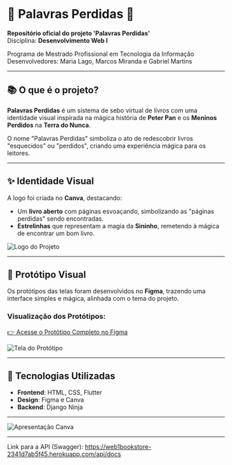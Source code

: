 # 🌟 **Palavras Perdidas** 🌟  
**Repositório oficial do projeto 'Palavras Perdidas'**  
Disciplina: **Desenvolvimento Web I** 

Programa de Mestrado Profissional em Tecnologia da Informação  
Desenvolvedores: Maria Lago, Marcos Miranda e Gabriel Martins

---

## 📚 **O que é o projeto?**  
**Palavras Perdidas** é um sistema de sebo virtual de livros com uma identidade visual inspirada na mágica história de **Peter Pan** e os **Meninos Perdidos** na **Terra do Nunca**.  

O nome "Palavras Perdidas" simboliza o ato de redescobrir livros "esquecidos" ou "perdidos", criando uma experiência mágica para os leitores.  

---

## ✨ **Identidade Visual**  
A logo foi criada no **Canva**, destacando:  
- Um **livro aberto** com páginas esvoaçando, simbolizando as "páginas perdidas" sendo encontradas.  
- **Estrelinhas** que representam a magia da **Sininho**, remetendo à mágica de encontrar um bom livro.  

![Logo do Projeto](https://github.com/user-attachments/assets/f0834b1c-f0c6-4d39-a97e-1357aaff4077)  

---

## 🎨 **Protótipo Visual**  
Os protótipos das telas foram desenvolvidos no **Figma**, trazendo uma interface simples e mágica, alinhada com o tema do projeto.  

### Visualização dos Protótipos:  
[👉 Acesse o Protótipo Completo no Figma](https://www.figma.com/design/4p60DW7pGIIjaF8tpxfSUI/Book-Store?node-id=0-1&t=GvN2xvNtgFRrEAsb-1)  

![Tela do Protótipo](https://github.com/user-attachments/assets/653e3cb8-3de7-4329-a4ad-747baa4db709)  

---

## 🚀 **Tecnologias Utilizadas**  
- **Frontend**: HTML, CSS, Flutter  
- **Design**: Figma e Canva
- **Backend**: Django Ninja

---

![Apresentação Canva](https://www.canva.com/design/DAGYjAi01d8/mrE-9Q7o8_MuDk0xUQ4gfQ/edit)  

---
Link para a API (Swagger): https://web1bookstore-2341d7ab5f45.herokuapp.com/api/docs  
